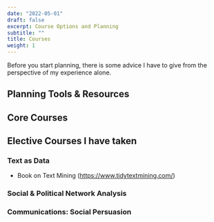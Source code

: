 ```yaml
---
date: "2022-05-01"
draft: false
excerpt: Course Options and Planning
subtitle: ""
title: Courses
weight: 1
---
```


Before you start planning, there is some advice I have to give from the perspective of my experience alone.

## Planning Tools & Resources

## Core Courses

## Elective Courses I have taken

### Text as Data

* Book on Text Mining (https://www.tidytextmining.com/)

### Social & Political Network Analysis

### Communications: Social Persuasion


